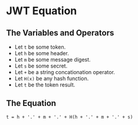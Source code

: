 # JWT Equation

## The Variables and Operators

 - Let `t` be some token.
 - Let `h` be some header.
 - Let `m` be some message digest.
 - Let `s` be some secret.
 - Let `+` be a string concationation operator.
 - Let `H(x)` be any hash function.
 - Let `t` be the token result.

## The Equation

`t = h + '.' + m + '.' + H(h + '.' + m + '.' + s)`
